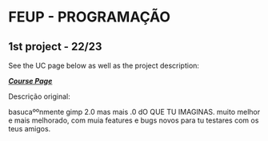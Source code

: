 # FEUP - PROGRAMAÇÃO
## 1st project - 22/23

See the UC page below as well as the project description:

[***Course Page***](https://sigarra.up.pt/feup/pt/ucurr_geral.ficha_uc_view?pv_ocorrencia_id=484422)


Descrição original:

basucaººnmente gimp 2.0 mas mais .0 dO QUE TU IMAGINAS. muito melhor e 
mais melhorado, com muia features e bugs novos para tu testares com os 
teus amigos.

